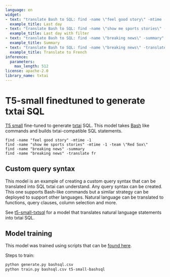 ```yaml
---
language: en
widget:
- text: "translate Bash to SQL: find -name \"feel good story\" -mtime -1"
  example_title: Last day
- text: "translate Bash to SQL: find -name \"show me sports stories\" -mtime -1 -team \"Red Sox\""
  example_title: Last day with filter
- text: "translate Bash to SQL: find -name \"breaking news\" -summary"
  example_title: Summary
- text: "translate Bash to SQL: find -name \"breaking news\" -translate fr"
  example_title: Translate to French
inference:
  parameters:
    max_length: 512
license: apache-2.0
library_name: txtai
---
```


# T5-small finedtuned to generate txtai SQL

[T5 small](https://huggingface.co/t5-small) fine-tuned to generate [txtai](https://github.com/neuml/txtai) SQL. This model takes [Bash](https://en.wikipedia.org/wiki/Bash_(Unix_shell)) like commands and builds txtai-compatible SQL statements.

```
find -name "feel good story" -mtime -1
find -name "show me sports stories" -mtime -1 -team \"Red Sox\"
find -name "breaking news" -summary
find -name "breaking news" -translate fr
```

## Custom query syntax

This model is an example of creating a custom query syntax that can be translated into SQL txtai can understand. Any query syntax can be created. This one supports Bash-like commands but a similar strategy can be deployed to support other languages. Natural language can be translated to functions, query clauses, column selection and more.

See [t5-small-txtsql](https://huggingface.co/NeuML/t5-small-txtsql) for a model that translates natural language statements into txtai SQL.

## Model training

This model was trained using scripts that can be [found here](https://github.com/neuml/txtai/tree/master/models/bashsql).

Steps to train:

```bash
python generate.py bashsql.csv
python train.py bashsql.csv t5-small-bashsql
```
